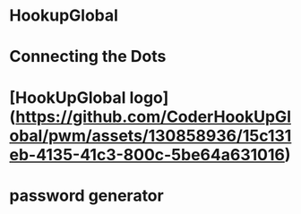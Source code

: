 # HookupGlobal
# Connecting the Dots

# [HookUpGlobal logo] (https://github.com/CoderHookUpGlobal/pwm/assets/130858936/15c131eb-4135-41c3-800c-5be64a631016)

# password generator
